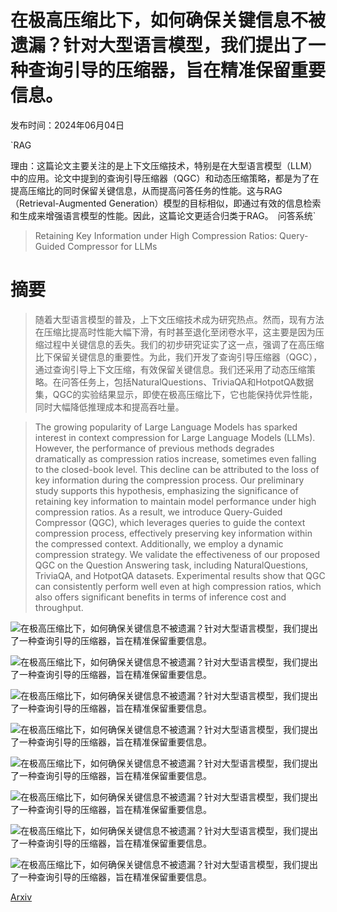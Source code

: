 # 在极高压缩比下，如何确保关键信息不被遗漏？针对大型语言模型，我们提出了一种查询引导的压缩器，旨在精准保留重要信息。

发布时间：2024年06月04日

`RAG

理由：这篇论文主要关注的是上下文压缩技术，特别是在大型语言模型（LLM）中的应用。论文中提到的查询引导压缩器（QGC）和动态压缩策略，都是为了在提高压缩比的同时保留关键信息，从而提高问答任务的性能。这与RAG（Retrieval-Augmented Generation）模型的目标相似，即通过有效的信息检索和生成来增强语言模型的性能。因此，这篇论文更适合归类于RAG。` `问答系统`

> Retaining Key Information under High Compression Ratios: Query-Guided Compressor for LLMs

# 摘要

> 随着大型语言模型的普及，上下文压缩技术成为研究热点。然而，现有方法在压缩比提高时性能大幅下滑，有时甚至退化至闭卷水平，这主要是因为压缩过程中关键信息的丢失。我们的初步研究证实了这一点，强调了在高压缩比下保留关键信息的重要性。为此，我们开发了查询引导压缩器（QGC），通过查询引导上下文压缩，有效保留关键信息。我们还采用了动态压缩策略。在问答任务上，包括NaturalQuestions、TriviaQA和HotpotQA数据集，QGC的实验结果显示，即使在极高压缩比下，它也能保持优异性能，同时大幅降低推理成本和提高吞吐量。

> The growing popularity of Large Language Models has sparked interest in context compression for Large Language Models (LLMs). However, the performance of previous methods degrades dramatically as compression ratios increase, sometimes even falling to the closed-book level. This decline can be attributed to the loss of key information during the compression process. Our preliminary study supports this hypothesis, emphasizing the significance of retaining key information to maintain model performance under high compression ratios. As a result, we introduce Query-Guided Compressor (QGC), which leverages queries to guide the context compression process, effectively preserving key information within the compressed context. Additionally, we employ a dynamic compression strategy. We validate the effectiveness of our proposed QGC on the Question Answering task, including NaturalQuestions, TriviaQA, and HotpotQA datasets. Experimental results show that QGC can consistently perform well even at high compression ratios, which also offers significant benefits in terms of inference cost and throughput.

![在极高压缩比下，如何确保关键信息不被遗漏？针对大型语言模型，我们提出了一种查询引导的压缩器，旨在精准保留重要信息。](../../../paper_images/2406.02376/x1.png)

![在极高压缩比下，如何确保关键信息不被遗漏？针对大型语言模型，我们提出了一种查询引导的压缩器，旨在精准保留重要信息。](../../../paper_images/2406.02376/x2.png)

![在极高压缩比下，如何确保关键信息不被遗漏？针对大型语言模型，我们提出了一种查询引导的压缩器，旨在精准保留重要信息。](../../../paper_images/2406.02376/x3.png)

![在极高压缩比下，如何确保关键信息不被遗漏？针对大型语言模型，我们提出了一种查询引导的压缩器，旨在精准保留重要信息。](../../../paper_images/2406.02376/x4.png)

![在极高压缩比下，如何确保关键信息不被遗漏？针对大型语言模型，我们提出了一种查询引导的压缩器，旨在精准保留重要信息。](../../../paper_images/2406.02376/x5.png)

![在极高压缩比下，如何确保关键信息不被遗漏？针对大型语言模型，我们提出了一种查询引导的压缩器，旨在精准保留重要信息。](../../../paper_images/2406.02376/x6.png)

![在极高压缩比下，如何确保关键信息不被遗漏？针对大型语言模型，我们提出了一种查询引导的压缩器，旨在精准保留重要信息。](../../../paper_images/2406.02376/x7.png)

![在极高压缩比下，如何确保关键信息不被遗漏？针对大型语言模型，我们提出了一种查询引导的压缩器，旨在精准保留重要信息。](../../../paper_images/2406.02376/x8.png)

[Arxiv](https://arxiv.org/abs/2406.02376)